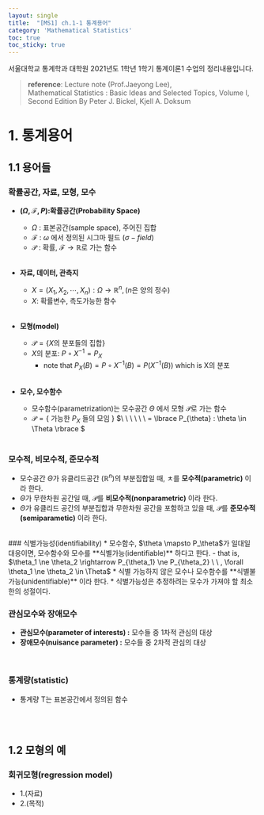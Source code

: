 ```yaml
---
layout: single
title:  "[MS1] ch.1-1 통계용어"
category: 'Mathematical Statistics'
toc: true
toc_sticky: true
---
```



서울대학교 통계학과 대학원 2021년도 1학년 1학기 통계이론1 수업의 정리내용입니다. <br/>
> **reference**: Lecture note (Prof.Jaeyong Lee),<br/> Mathematical Statistics : Basic Ideas and Selected Topics, Volume I, Second Edition By Peter J. Bickel, Kjell A. Doksum


# 1. 통계용어

## 1.1 용어들

### 확률공간, 자료, 모형, 모수

* **$(\Omega,\mathcal{F},P)$:확률공간(Probability Space)**
   - $\Omega$ : 표본공간(sample space), 주어진 집합
   - $\mathcal{F}$ :  $\omega$ 에서 정의된 시그마 필드 $(\sigma - field)$
   - $\mathcal{P}$ : 확률, $\mathcal{F} \rightarrow \mathbb{R}$로 가는 함수  <br/><br/>


* **자료, 데이터, 관측지**
   - $X=(X_1, X_2,\cdots,X_n ): \Omega \rightarrow \mathbb{R}^n, (n$은 양의 정수$)$ 
   - $X$: 확률변수, 측도가능한 함수 <br/><br/>

* **모형(model)**
   - $\mathscr{P} =\lbrace X$의 분포들의 집합$\rbrace$
   - $X$의 분포: $P\circ X^{-1} = P_X$
      - note that $P_X(B) = P\circ X^{-1}(B) = P(X^{-1}(B))$ which is X의 분포<br/><br/>

* **모수, 모수함수**
   - 모수함수(parametrization)는 모수공간 $\Theta$ 에서 모형 $\mathscr{P}$로 가는 함수
   - $\mathscr{P} =\lbrace$ 가능한 $P_X$ 들의 모임 $\rbrace$
   $\ \ \ \ \ \ = \lbrace P_{\theta} : \theta \in \Theta \rbrace $
   <br/>

### 모수적, 비모수적, 준모수적
* 모수공간 $\Theta$가 유클리드공간 $( \mathbb{R}^n )$의 부분집합일 때, ㅊ를 **모수적(parametric)** 이라 한다.
* $\Theta$가 무한차원 공간일 때, $\mathscr{P}$를 **비모수적(nonparametric)** 이라 한다.
* $\Theta$가 유클리드 공간의 부분집합과 무한차원 공간을 포함하고 있을 때, $\mathscr{P}$를 **준모수적(semiparametic)** 이라 한다.
<br/>
### 식별가능성(identifiability)
* 모수함수, $\theta \mapsto P_\theta$가 일대일 대응이면, 모수함수와 모수를 **식별가능(identifiable)** 하다고 한다.
   - that is, $\theta_1 \ne \theta_2 \rightarrow P_{\theta_1} \ne P_{\theta_2} \ \ , \forall \theta_1 \ne \theta_2 \in \Theta$
* 식별 가능하지 않은 모수나 모수함수를 **식별불가능(unidentifiable)** 이라 한다.
* 식별가능성은 추정하려는 모수가 가져야 할 최소한의 성절이다.
<br/>

### 관심모수와 장애모수
* **관심모수(parameter of interests) :** 모수들 중 1차적 관심의 대상
* **장애모수(nuisance parameter) :** 모수들 중 2차적 관심의 대상

<br/>

### 통계량(statistic)
* 통계량 T는 표본공간에서 정의된 함수

<br/><br/>

## 1.2 모형의 예
### 회귀모형(regression model)
* 1.(자료)
* 2.(목적)





   


 


